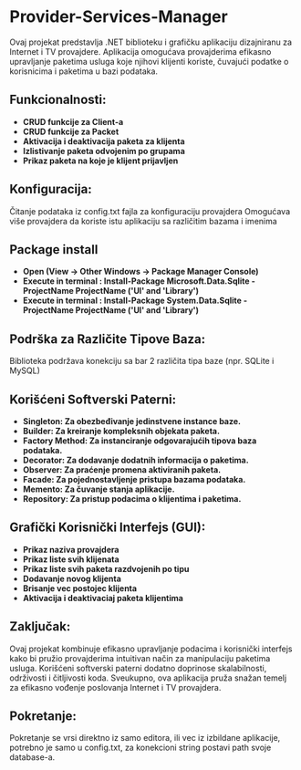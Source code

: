 # Provider-Services-Manager

Ovaj projekat predstavlja .NET biblioteku i grafičku aplikaciju dizajniranu za Internet i TV provajdere. Aplikacija omogućava provajderima efikasno upravljanje paketima usluga koje njihovi klijenti koriste, čuvajući podatke o korisnicima i paketima u bazi podataka.

## Funkcionalnosti:
- **CRUD funkcije za Client-a**
- **CRUD funkcije za Packet**
- **Aktivacija i deaktivacija paketa za klijenta**
- **Izlistivanje paketa odvojenim po grupama**
- **Prikaz paketa na koje je klijent prijavljen**
  
## Konfiguracija:
Čitanje podataka iz config.txt fajla za konfiguraciju provajdera
Omogućava više provajdera da koriste istu aplikaciju sa različitim bazama i imenima
## Package install
- **Open (View -> Other Windows -> Package Manager Console)**
- **Execute in terminal : Install-Package Microsoft.Data.Sqlite -ProjectName ProjectName ('UI' and 'Library')**
- **Execute in terminal : Install-Package System.Data.Sqlite -ProjectName ProjectName ('UI' and 'Library')**

## Podrška za Različite Tipove Baza:
Biblioteka podržava konekciju sa bar 2 različita tipa baze (npr. SQLite i MySQL)

## Korišćeni Softverski Paterni:
- **Singleton: Za obezbeđivanje jedinstvene instance baze.**
- **Builder: Za kreiranje kompleksnih objekata paketa.**
- **Factory Method: Za instanciranje odgovarajućih tipova baza podataka.**
- **Decorator: Za dodavanje dodatnih informacija o paketima.**
- **Observer: Za praćenje promena aktiviranih paketa.**
- **Facade: Za pojednostavljenje pristupa bazama podataka.**
- **Memento: Za čuvanje stanja aplikacije.**
- **Repository: Za pristup podacima o klijentima i paketima.**

## Grafički Korisnički Interfejs (GUI):
- **Prikaz naziva provajdera**
- **Prikaz liste svih klijenata**
- **Prikaz liste svih paketa razdvojenih po tipu**
- **Dodavanje novog klijenta**
- **Brisanje vec postojec klijenta**
- **Aktivacija i deaktivaciaj paketa klijentima**

## Zaključak:
Ovaj projekat kombinuje efikasno upravljanje podacima i korisnički interfejs kako bi pružio provajderima intuitivan način za manipulaciju paketima usluga. Korišćeni softverski paterni dodatno doprinose skalabilnosti, održivosti i čitljivosti koda. Sveukupno, ova aplikacija pruža snažan temelj za efikasno vođenje poslovanja Internet i TV provajdera.

## Pokretanje:
Pokretanje se vrsi direktno iz samo editora, ili vec iz izbildane aplikacije, potrebno je samo u config.txt, za konekcioni string postavi path svoje database-a.
